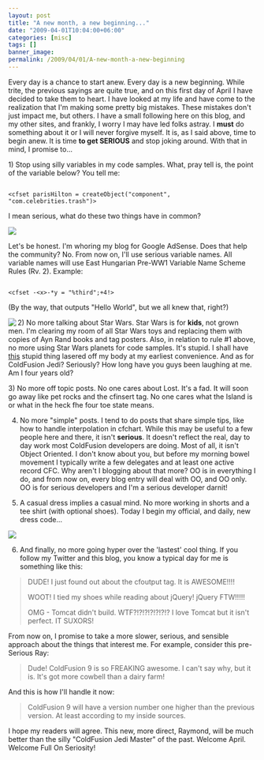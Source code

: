 ```yaml
---
layout: post
title: "A new month, a new beginning..."
date: "2009-04-01T10:04:00+06:00"
categories: [misc]
tags: []
banner_image: 
permalink: /2009/04/01/A-new-month-a-new-beginning
---
```


Every day is a chance to start anew. Every day is a new beginning. While trite, the previous sayings are quite true, and on this first day of April I have decided to take them to heart. I have looked at my life and have come to the realization that I'm making some pretty big mistakes. These mistakes don't just impact me, but others. I have a small following here on this blog, and my other sites, and frankly, I worry I may have led folks astray. I <b>must</b> do something about it or I will never forgive myself. It is, as I said above, time to begin anew. It is time <b>to get SERIOUS</b> and stop joking around. With that in mind, I promise to...
<!--more-->
<p>
1) Stop using silly variables in my code samples. What, pray tell is, the point of the variable below? You tell me:
<p>
<code>
&lt;cfset parisHilton = createObject("component", "com.celebrities.trash")&gt;
</code>
<p>

I mean serious, what do these two things have in common?
<p>

<img src="https://static.raymondcamden.com/images//phcf.jpg">
<p>

Let's be honest. I'm whoring my blog for Google AdSense. Does that help the community? No. From now on, I'll use serious variable names. All variable names will use East Hungarian Pre-WW1 Variable Name Scheme Rules (Rv. 2). Example:
<p>

<code>
&lt;cfset -&lt;x&gt;-*y = "%third";+4!&gt;
</code>
<p>

(By the way, that outputs "Hello World", but we all knew that, right?)
<p>

<img src="https://static.raymondcamden.com/images/cfjedi//stormtrooper_lincoln_Mike_Mitchell_500.jpg" align="left">
2) No more talking about Star Wars. Star Wars is for <b>kids</b>, not grown men. I'm clearing my room of all Star Wars toys and replacing them with copies of Ayn Rand books and tag posters. Also, in relation to rule #1 above, no more using Star Wars planets for code samples. It's stupid. I shall have <a href="http://www.coldfusionjedi.com/images/tat.jpg">this</a> stupid thing lasered off my body at my earliest convenience. And as for ColdFusion Jedi? Seriously? How long have you guys been laughing at me. Am I four years old?

<br clear="left">

<p>
3) No more off topic posts. No one cares about Lost. It's a fad. It will soon go away like pet rocks and the cfinsert tag. No one cares what the Island is or what in the heck fhe four toe state means. 
<p>

4) No more "simple" posts. I tend to do posts that share simple tips, like how to handle interpolation in cfchart. While this may be useful to a few people here and there, it isn't <b>serious</b>. It doesn't reflect the real, day to day work most ColdFusion developers are doing. Most of all, it isn't Object Oriented. I don't know about you, but before my morning bowel movement I typically write a few delegates and at least one active record CFC. Why aren't I blogging about that more? OO is in everything I do, and from now on, every blog entry will deal with OO, and OO only. OO is for serious developers and I'm a serious developer darnit!
<p>

5) A casual dress implies a casual mind. No more working in shorts and a tee shirt (with optional shoes). Today I begin my official, and daily, new dress code...
<p>

<img src="https://static.raymondcamden.com/images/cfjedi//tux.JPG">
<p>

6) And finally, no more going hyper over the 'lastest' cool thing. If you follow my Twitter and this blog, you know a typical day for me is something like this:
<p>

<blockquote>
<p>
DUDE! I just found out about the cfoutput tag. It is AWESOME!!!!
</p>
<p>
WOOT! I tied my shoes while reading about jQuery! jQuery FTW!!!!!
</p>
<p>
OMG - Tomcat didn't build. WTF?!?!?!?!?!?!? I love Tomcat but it isn't perfect. IT SUXORS!
</p>
</blockquote>
<p>

From now on, I promise to take a more slower, serious, and sensible approach about the things that interest me. For example, consider this pre-Serious Ray:
<p>

<blockquote>
<p>
Dude! ColdFusion 9 is so FREAKING awesome. I can't say why, but it is. It's got more cowbell than a dairy farm!
</p>
</blockquote>
<p>

And this is how I'll handle it now:
<p>

<blockquote>
<p>
ColdFusion 9 will have a version number one higher than the previous version. At least according to my inside sources.
</p>
</blockquote>
<p>

I hope my readers will agree. This new, more direct, Raymond, will be much better than the silly "ColdFusion Jedi Master" of the past. Welcome April. Welcome Full On Seriosity!